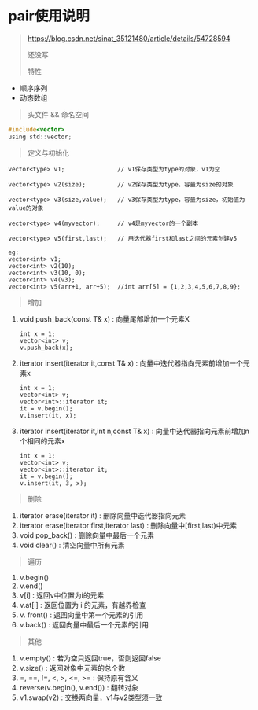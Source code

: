 # pair使用说明

> https://blog.csdn.net/sinat_35121480/article/details/54728594
>
> 还没写
>
> 特性

- 顺序序列
- 动态数组

> 头文件 && 命名空间

```c
#include<vector>
using std::vector;
```

> 定义与初始化

```
vector<type> v1;               // v1保存类型为type的对象，v1为空

vector<type> v2(size);         // v2保存类型为type，容量为size的对象

vector<type> v3(size,value);   // v3保存类型为type，容量为size，初始值为value的对象

vector<type> v4(myvector);     // v4是myvector的一个副本

vector<type> v5(first,last);   // 用迭代器first和last之间的元素创建v5
```

```
eg:
vector<int> v1;               
vector<int> v2(10);
vector<int> v3(10, 0);
vector<int> v4(v3);
vector<int> v5(arr+1, arr+5);  //int arr[5] = {1,2,3,4,5,6,7,8,9};
```

> 增加

1. void push_back(const T& x) : 向量尾部增加一个元素X

   ``` 
   int x = 1; 
   vector<int> v;
   v.push_back(x);
   ```

2. iterator insert(iterator it,const T& x) : 向量中迭代器指向元素前增加一个元素x

   ```
   int x = 1;
   vector<int> v;
   vector<int>::iterator it;
   it = v.begin();
   v.insert(it, x);
   ```

3. iterator insert(iterator it,int n,const T& x) : 向量中迭代器指向元素前增加n个相同的元素x

   ```
   int x = 1;
   vector<int> v;
   vector<int>::iterator it;
   it = v.begin();
   v.insert(it, 3, x);
   ```

> 删除

1. iterator erase(iterator it) : 删除向量中迭代器指向元素
2. iterator erase(iterator first,iterator last) : 删除向量中[first,last)中元素
3. void pop_back() : 删除向量中最后一个元素
4. void clear() : 清空向量中所有元素

> 遍历

1. v.begin()
2. v.end()
3. v[i] : 返回v中位置为i的元素
4. v.at[i] : 返回位置为 i 的元素，有越界检查
5. v. front() : 返回向量中第一个元素的引用
6. v.back() : 返回向量中最后一个元素的引用

> 其他

1. v.empty() : 若为空只返回true，否则返回false
2. v.size() : 返回对象中元素的总个数
3. =, ==, !=, <, >, <=, >=  : 保持原有含义
4. reverse(v.begin(), v.end()) : 翻转对象
5. v1.swap(v2) : 交换两向量，v1与v2类型须一致